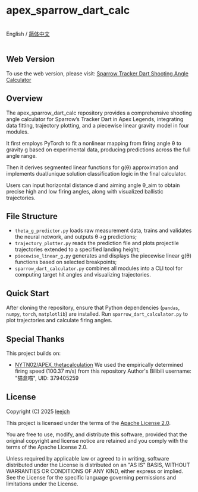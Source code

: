 # apex_sparrow_dart_calc

<br>English / [简体中文](README.md)<br><br>

## Web Version

To use the web version, please visit: [Sparrow Tracker Dart Shooting Angle Calculator](https://leejch.github.io/apex_sparrow_dart_calc/)

## Overview

The apex_sparrow_dart_calc repository provides a comprehensive shooting angle calculator for Sparrow’s Tracker Dart in Apex Legends, integrating data fitting, trajectory plotting, and a piecewise linear gravity model in four modules.

It first employs PyTorch to fit a nonlinear mapping from firing angle θ to gravity g based on experimental data, producing predictions across the full angle range.

Then it derives segmented linear functions for g(θ) approximation and implements dual/unique solution classification logic in the final calculator.

Users can input horizontal distance d and aiming angle θ_aim to obtain precise high and low firing angles, along with visualized ballistic trajectories.

## File Structure

- `theta_g_predictor.py` loads raw measurement data, trains and validates the neural network, and outputs θ→g predictions;
- `trajectory_plotter.py` reads the prediction file and plots projectile trajectories extended to a specified landing height;
- `piecewise_linear_g.py` generates and displays the piecewise linear g(θ) functions based on selected breakpoints;
- `sparrow_dart_calculator.py` combines all modules into a CLI tool for computing target hit angles and visualizing trajectories.

## Quick Start

After cloning the repository, ensure that Python dependencies (`pandas`, `numpy`, `torch`, `matplotlib`) are installed.
Run `sparrow_dart_calculator.py` to plot trajectories and calculate firing angles.

## Special Thanks

This project builds on:

- [NYTN02/APEX_thetacalculation](https://github.com/NYTN02/APEX_thetacalculation)
  We used the empirically determined firing speed (100.37 m/s) from this repository
  Author's Bilibili username: "猫盒喵", UID: 379405259

## License

Copyright (C) 2025 [leejch](https://github.com/leejch)

This project is licensed under the terms of the [Apache License 2.0](https://www.apache.org/licenses/LICENSE-2.0).

You are free to use, modify, and distribute this software, provided that the original copyright and license notice are retained and you comply with the terms of the Apache License 2.0.

Unless required by applicable law or agreed to in writing, software distributed under the License is distributed on an "AS IS" BASIS, WITHOUT WARRANTIES OR CONDITIONS OF ANY KIND, either express or implied. See the License for the specific language governing permissions and limitations under the License.
